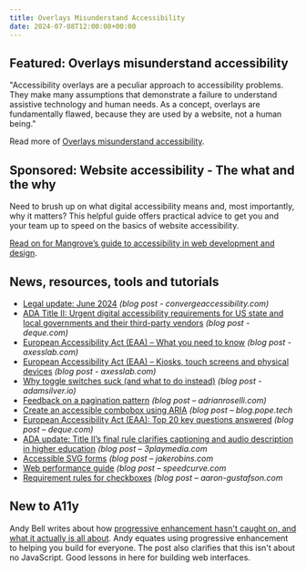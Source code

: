 ```yaml
---
title: Overlays Misunderstand Accessibility
date: 2024-07-08T12:00:08+00:00
---
```


## Featured: Overlays misunderstand accessibility

"Accessibility overlays are a peculiar approach to accessibility problems. They make many assumptions that demonstrate a failure to understand assistive technology and human needs. As a concept, overlays are fundamentally flawed, because they are used by a website, not a human being."

Read more of [Overlays misunderstand accessibility](https://www.joedolson.com/2024/07/overlays-misunderstand-accessibility/).

## Sponsored: Website accessibility - The what and the why

Need to brush up on what digital accessibility means and, most importantly, why it matters? This helpful guide offers practical advice to get you and your team up to speed on the basics of website accessibility.

[Read on for Mangrove’s guide to accessibility in web development and design](https://bit.ly/4aSgfGW).

## News, resources, tools and tutorials

- [Legal update: June 2024](https://convergeaccessibility.com/2024/07/01/legal-update-june-2024/) *(blog post - convergeaccessibility.com)*
- [ADA Title II: Urgent digital accessibility requirements for US state and local governments and their third-party vendors](https://www.deque.com/blog/ada-title-ii-urgent-digital-accessibility-requirements-for-us-state-and-local-governments-and-their-third-party-vendors/) *(blog post - deque.com)*
- [European Accessibility Act (EAA) – What you need to know](https://axesslab.com/european-accessibility-act-eaa-what-you-need-to-know/) *(blog post - axesslab.com)*
- [European Accessibility Act (EAA) – Kiosks, touch screens and physical devices](https://axesslab.com/ict-a11y-eu/) *(blog post - axesslab.com)*
- [Why toggle switches suck (and what to do instead)](https://adamsilver.io/blog/why-toggle-switches-suck-and-what-to-do-instead/) *(blog post - adamsilver.io)*
- [Feedback on a pagination pattern](https://adrianroselli.com/2024/07/feedback-on-a-pagination-pattern.html) *(blog post – adrianroselli.com)*
- [Create an accessible combobox using ARIA](https://blog.pope.tech/2024/07/01/create-an-accessible-combobox-using-aria/) *(blog post – blog.pope.tech*
- [European Accessibility Act (EAA): Top 20 key questions answered](https://www.deque.com/blog/european-accessibility-act-eaa-top-20-key-questions-answered/) *(blog post – deque.com)*
- [ADA update: Title II’s final rule clarifies captioning and audio description in higher education](https://www.3playmedia.com/blog/ada-update-final-rule-a-clearer-picture-for-captioning-and-audio-description-in-higher-education/) *(blog post – 3playmedia.com*
- [Accessible SVG forms](https://www.jakerobins.com/blog/accessible-svg-forms/) *(blog post – jakerobins.com*
- [Web performance guide](https://www.speedcurve.com/web-performance-guide/) *(blog post – speedcurve.com*
- [Requirement rules for checkboxes](https://www.aaron-gustafson.com/notebook/requirement-rules-for-checkboxes/) *(blog post – aaron-gustafson.com*

## New to A11y

Andy Bell writes about how [progressive enhancement hasn't caught on, and what it actually is all about](https://piccalil.li/blog/its-about-time-i-tried-to-explain-what-progressive-enhancement-actually-is/). Andy equates using progressive enhancement to helping you build for everyone. The post also clarifies that this isn't about no JavaScript. Good lessons in here for building web interfaces.
